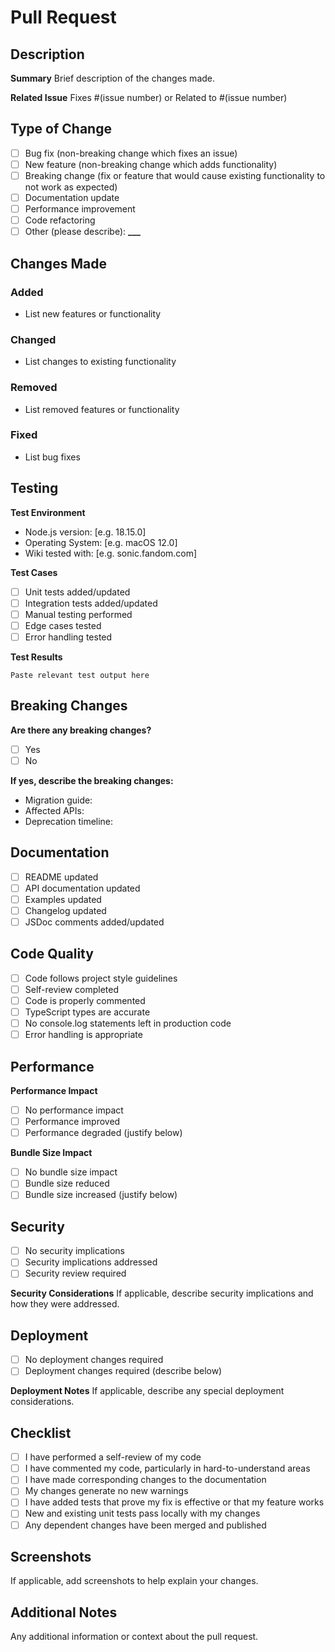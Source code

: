 # Pull Request

## Description

**Summary**
Brief description of the changes made.

**Related Issue**
Fixes #(issue number) or Related to #(issue number)

## Type of Change

- [ ] Bug fix (non-breaking change which fixes an issue)
- [ ] New feature (non-breaking change which adds functionality)
- [ ] Breaking change (fix or feature that would cause existing functionality to not work as expected)
- [ ] Documentation update
- [ ] Performance improvement
- [ ] Code refactoring
- [ ] Other (please describe): ******\_\_\_******

## Changes Made

### Added

- List new features or functionality

### Changed

- List changes to existing functionality

### Removed

- List removed features or functionality

### Fixed

- List bug fixes

## Testing

**Test Environment**

- Node.js version: [e.g. 18.15.0]
- Operating System: [e.g. macOS 12.0]
- Wiki tested with: [e.g. sonic.fandom.com]

**Test Cases**

- [ ] Unit tests added/updated
- [ ] Integration tests added/updated
- [ ] Manual testing performed
- [ ] Edge cases tested
- [ ] Error handling tested

**Test Results**

```
Paste relevant test output here
```

## Breaking Changes

**Are there any breaking changes?**

- [ ] Yes
- [ ] No

**If yes, describe the breaking changes:**

- Migration guide:
- Affected APIs:
- Deprecation timeline:

## Documentation

- [ ] README updated
- [ ] API documentation updated
- [ ] Examples updated
- [ ] Changelog updated
- [ ] JSDoc comments added/updated

## Code Quality

- [ ] Code follows project style guidelines
- [ ] Self-review completed
- [ ] Code is properly commented
- [ ] TypeScript types are accurate
- [ ] No console.log statements left in production code
- [ ] Error handling is appropriate

## Performance

**Performance Impact**

- [ ] No performance impact
- [ ] Performance improved
- [ ] Performance degraded (justify below)

**Bundle Size Impact**

- [ ] No bundle size impact
- [ ] Bundle size reduced
- [ ] Bundle size increased (justify below)

## Security

- [ ] No security implications
- [ ] Security implications addressed
- [ ] Security review required

**Security Considerations**
If applicable, describe security implications and how they were addressed.

## Deployment

- [ ] No deployment changes required
- [ ] Deployment changes required (describe below)

**Deployment Notes**
If applicable, describe any special deployment considerations.

## Checklist

- [ ] I have performed a self-review of my code
- [ ] I have commented my code, particularly in hard-to-understand areas
- [ ] I have made corresponding changes to the documentation
- [ ] My changes generate no new warnings
- [ ] I have added tests that prove my fix is effective or that my feature works
- [ ] New and existing unit tests pass locally with my changes
- [ ] Any dependent changes have been merged and published

## Screenshots

If applicable, add screenshots to help explain your changes.

## Additional Notes

Any additional information or context about the pull request.
